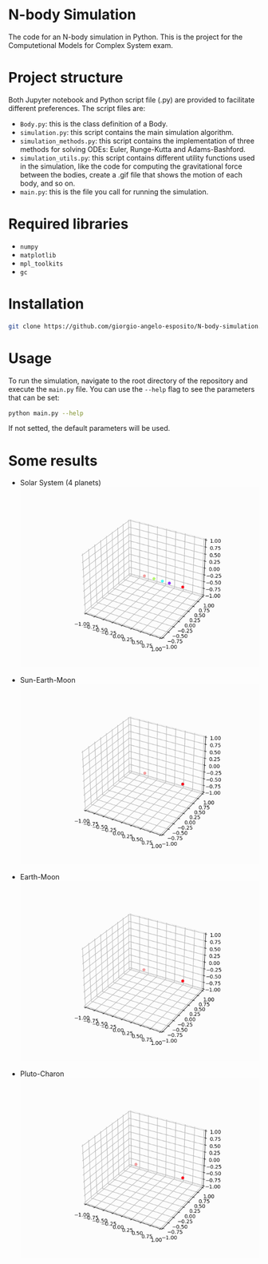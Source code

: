 # N-body Simulation

The code for an N-body simulation in Python. This is the project for the Computetional Models for Complex System exam.

# Project structure

Both Jupyter notebook and Python script file (.py) are provided to facilitate different preferences.
The script files are:

* `Body.py`: this is the class definition of a Body.
* `simulation.py`: this script contains the main simulation algorithm. 
* `simulation_methods.py`: this script contains the implementation of three methods for solving ODEs: Euler, Runge-Kutta and Adams-Bashford.
* `simulation_utils.py`: this script contains different utility functions used in the simulation, like the code for computing the gravitational force between the bodies, create a .gif file that shows the motion of each body, and so on.
* `main.py`: this is the file you call for running the simulation.

# Required libraries

* `numpy`
* `matplotlib`
* `mpl_toolkits`
* `gc`

# Installation
```bash
git clone https://github.com/giorgio-angelo-esposito/N-body-simulation.git cd N-body-simulation
```

# Usage

To run the simulation, navigate to the root directory of the repository and execute the `main.py` file. You can use the `--help` flag to see the parameters that can be set:

```bash
python main.py --help
```

If not setted, the default parameters will be used.

# Some results

- Solar System (4 planets)
![Solar System (4 planets)](https://github.com/giorgio-angelo-esposito/N-body-simulation/blob/main/gifs/solar_system_4.gif)

- Sun-Earth-Moon
![Sun-Earth-Moon](https://github.com/giorgio-angelo-esposito/N-body-simulation/blob/main/gifs/sun_earth_moon_gif.gif)

- Earth-Moon
![Earth-Moon](https://github.com/giorgio-angelo-esposito/N-body-simulation/blob/main/gifs/earth_moon_gif.gif)

- Pluto-Charon
![Pluto-Charon](https://github.com/giorgio-angelo-esposito/N-body-simulation/blob/main/gifs/pluto_charon_gif.gif)
